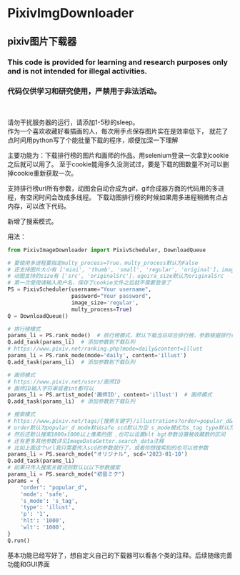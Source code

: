 ﻿# PixivImgDownloader

## pixiv图片下载器  

### This code is provided for learning and research purposes only and is not intended for illegal activities.  
### 代码仅供学习和研究使用，严禁用于非法活动。  
<br>

请勿干扰服务器的运行，请添加1-5秒的sleep。  
作为一个喜欢收藏好看插画的人，每次用手点保存图片实在是效率低下，
就花了点时间用python写了个能批量下载的程序，顺便加深一下理解

主要功能为：下载排行榜的图片和画师的作品。用selenium登录一次拿到cookie之后就可以用了。
至于cookie能用多久没测试过，要是下载的图数量不对可以删掉cookie重新获取一次。
<br/>

支持排行榜url所有参数，动图会自动合成为gif，gif合成器方面的代码用的多进程，有空闲时间会改成多线程。
下载动图排行榜的时候如果用多进程稍微有点占内存，可以改下代码。

新增了搜索模式。

用法：

```python
from PixivImageDownloader import PixivScheduler, DownloadQueue

# 要使用多进程要指定multy_process=True，multy_process默认为False
# 还支持图片大小有 ['mini', 'thumb', 'small', 'regular', 'original']，image_size默认为original
# 动图支持的size有 ['src', 'originalSrc']，ugoira_size默认为originalSrc
# 第一次使用请输入用户名，保存了cookie文件之后就不需要登录了
PS = PixivScheduler(username="Your username",
                    password="Your password",
                    image_size='regular',
                    multy_process=True)
Q = DownloadQueue()

# 排行榜模式
params_li = PS.rank_mode()  # 排行榜模式，默认下载当日综合排行榜，参数根据排行榜url输入就行了
Q.add_task(params_li)  # 添加参数到下载队列
# https://www.pixiv.net/ranking.php?mode=daily&content=illust
params_li = PS.rank_mode(mode='daily', content='illust')
Q.add_task(params_li)  # 添加参数到下载队列

# 画师模式
# https://www.pixiv.net/users/画师ID
# 画师ID输入字符串或者int都可以
params_li = PS.artist_mode('画师ID', content='illust')  # 画师模式
Q.add_task(params_li)  # 添加参数到下载队列

# 搜索模式
# https://www.pixiv.net/tags/{搜索关键字}/illustrations?order=popular_d&mode=safe&scd=2023-01-10&s_mode=s_tag&type=illust
# order默认为popular_d mode默认safe scd默认为空 s_mode模式为s_tag type默认为illust
# 然后还默认搜索1000x1000以上像素的图 ,也可以设置blt bgt参数设置被收藏数的区间
# 还有更多其他参数详见ImageDataGetter.search_data注释
# 比如上面这个url我只需要传入scd的参数就行了，或者你想搜索别的也可以改参数
params_li = PS.search_mode("オリジナル", scd='2023-01-10')
Q.add_task(params_li)
# 如果只传入搜索关键词则默认以以下参数搜索
params_li = PS.search_mode("初音ミク")
params = {
    "order": "popular_d",
    'mode': 'safe',
    's_mode': 's_tag',
    'type': 'illust',
    'p': '1',
    'hlt': '1000',
    'wlt': '1000',
}
Q.run()
```

基本功能已经写好了，想自定义自己的下载器可以看各个类的注释。后续随缘完善功能和GUI界面


